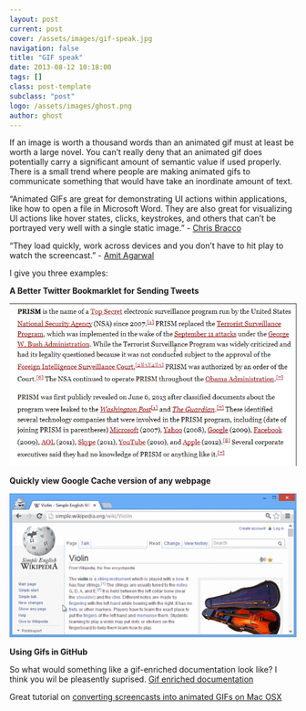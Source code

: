 ```yaml
---
layout: post
current: post
cover: /assets/images/gif-speak.jpg
navigation: false
title: "GIF speak"
date: 2013-08-12 10:18:00
tags: []
class: post-template
subclass: "post"
logo: /assets/images/ghost.png
author: ghost
---
```


If an image is worth a thousand words than an animated gif must at least be worth a large novel. You can’t really deny that an animated gif does potentially carry a significant amount of semantic value if used properly. There is a small trend where people are making animated gifs to communicate something that would have take an inordinate amount of text.

“Animated GIFs are great for demonstrating UI actions within applications, like how to open a file in Microsoft Word. They are also great for visualizing UI actions like hover states, clicks, keystrokes, and others that can’t be portrayed very well with a single static image.” - [Chris Bracco](https://href.li/?http://cbracco.me/gif-screencasts-osx/)

“They load quickly, work across devices and you don’t have to hit play to watch the screencast.” - [Amit Agarwal](https://href.li/?http://www.labnol.org/software/create-animated-gif-screencasts/20224/)

I give you three examples:

**A Better Twitter Bookmarklet for Sending Tweets**

[![image](/assets/images/tweet-bookmarklet.gif)](https://href.li/?http://www.labnol.org/internet/better-twitter-bookmarklet/28028/)

**Quickly view Google Cache version of any webpage**

[![image](/assets/images/google-cache.gif)](https://href.li/?https://plus.google.com/+AmitAgarwal/posts/8ziznF1Hfka)

**Using Gifs in GitHub**

So what would something like a gif-enriched documentation look like? I think you wil be pleasently suprised. [Gif enriched documentation](https://href.li/?http://coding.smashingmagazine.com/2013/03/26/goodbye-zen-coding-hello-emmet/)

Great tutorial on [converting screencasts into animated GIFs on Mac OSX](https://href.li/?http://cbracco.me/gif-screencasts-osx/)
